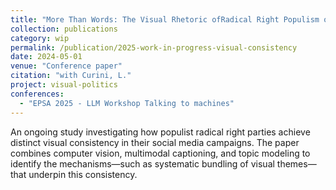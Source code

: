 ```yaml
---
title: "More Than Words: The Visual Rhetoric ofRadical Right Populism on Social Media"
collection: publications
category: wip
permalink: /publication/2025-work-in-progress-visual-consistency
date: 2024-05-01
venue: "Conference paper"
citation: "with Curini, L."
project: visual-politics
conferences:
  - "EPSA 2025 - LLM Workshop Talking to machines"
---
```


An ongoing study investigating how populist radical right parties achieve distinct visual consistency in their social media campaigns. The paper combines computer vision, multimodal captioning, and topic modeling to identify the mechanisms—such as systematic bundling of visual themes—that underpin this consistency.